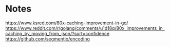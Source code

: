 # Notes

https://www.ksred.com/80x-caching-improvement-in-go/
https://www.reddit.com/r/golang/comments/u1d18q/80x_improvements_in_caching_by_moving_from_json/?sort=confidence
https://github.com/segmentio/encoding
